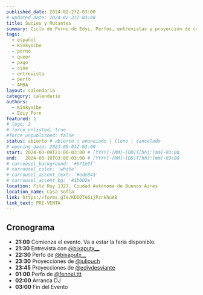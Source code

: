 ```yaml
---
published_date: 2024-02-27Z-03:00
# updated_date: 2024-02-27Z-03:00
title: Sucies y Mutantes
summary: Ciclo de Porno de Edyi. Perfos, entrevistas y proyección de cortos p0rno queer-lgtb. Venite a ver cine sucio y mojarte con nosotres.
tags:
  - español
  - KinkyVibe
  - porno
  - queer
  - pago
  - cine
  - entrevista
  - perfo
  - AMBA
layout: calendario
category: calendario
authors:
  - KinkyVibe
  - Ediy Porn
featured: 1
# logo: 2
# force_unlisted: true
#force_unpublished: false
status: abierto # abierto | anunciado | lleno | cancelado
# opening_date: 2023-09-03Z-03:00
start: 2024-03-09T21:00-03:00 # [YYYY]-[MM]-[DD]T[hh]:[mm]-03:00
end:   2024-03-10T03:00-03:00 # [YYYY]-[MM]-[DD]T[hh]:[mm]-03:00
# carrousel_background: '#671e9f'
# carrousel_color: 'white'
# carrousel_accent_text: '#ede843'
# carrousel_accent_bg: '#1b002e'
location: Fitz Roy 1327, Ciudad Autónoma de Buenos Aires
location_name: Casa Sofía
link: https://forms.gle/KDDQTA6ijPznkhuA8
link_text: PRE-VENTA
---
```

## Cronograma
- **21:00** Comienza el evento. Va a estar la feria disponible.
- **21:30** Entrevista con [\@bixaputx__](https://instagram.com/bixaputx__)
- **22:30** Perfo de [\@bixaputx__](https://instagram.com/bixaputx__)
- **23:30** Proyecciones de [\@julipuch](https://instagram.com/julipuch/)
- **23:45** Proyecciones de [\@ediydesviante](https://instagram.com/ediydesviante/)
- **01:00** Perfo de [\@fennel.ttt](https://instagram.com/fennel.ttt/)
- **02:00** Arranca DJ
- **03:00** Fin del Evento

